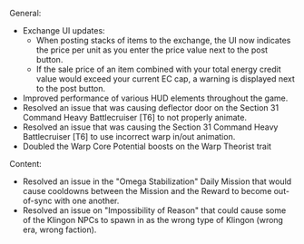 General:

   * Exchange UI updates:
       * When posting stacks of items to the exchange, the UI now indicates the price per unit as you enter the price value next to the post button.
       * If the sale price of an item combined with your total energy credit value would exceed your current EC cap, a warning is displayed next to the post button.
   * Improved performance of various HUD elements throughout the game.
   * Resolved an issue that was causing deflector door on the Section 31 Command Heavy Battlecruiser [T6] to not properly animate.
   * Resolved an issue that was causing the Section 31 Command Heavy Battlecruiser [T6] to use incorrect warp in/out animation.
   * Doubled the Warp Core Potential boosts on the Warp Theorist trait

 
Content:

   * Resolved an issue in the "Omega Stabilization" Daily Mission that would cause cooldowns between the Mission and the Reward to become out-of-sync with one another.
   * Resolved an issue on "Impossibility of Reason" that could cause some of the Klingon NPCs to spawn in as the wrong type of Klingon (wrong era, wrong faction).